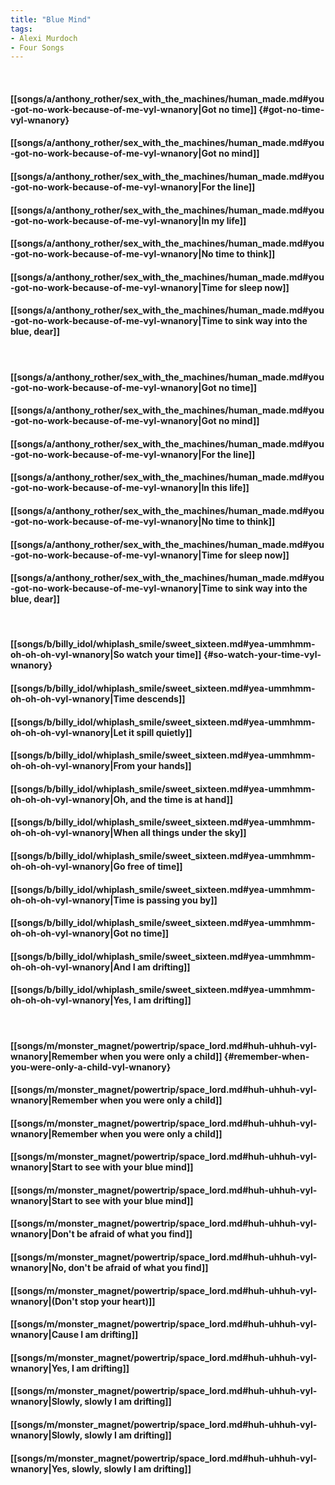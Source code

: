 ```yaml
---
title: "Blue Mind"
tags:
- Alexi Murdoch
- Four Songs
---
```

&nbsp;
#### [[songs/a/anthony_rother/sex_with_the_machines/human_made.md#you-got-no-work-because-of-me-vyl-wnanory|Got no time]] {#got-no-time-vyl-wnanory}
#### [[songs/a/anthony_rother/sex_with_the_machines/human_made.md#you-got-no-work-because-of-me-vyl-wnanory|Got no mind]]
#### [[songs/a/anthony_rother/sex_with_the_machines/human_made.md#you-got-no-work-because-of-me-vyl-wnanory|For the line]]
#### [[songs/a/anthony_rother/sex_with_the_machines/human_made.md#you-got-no-work-because-of-me-vyl-wnanory|In my life]]
#### [[songs/a/anthony_rother/sex_with_the_machines/human_made.md#you-got-no-work-because-of-me-vyl-wnanory|No time to think]]
#### [[songs/a/anthony_rother/sex_with_the_machines/human_made.md#you-got-no-work-because-of-me-vyl-wnanory|Time for sleep now]]
#### [[songs/a/anthony_rother/sex_with_the_machines/human_made.md#you-got-no-work-because-of-me-vyl-wnanory|Time to sink way into the blue, dear]]
&nbsp;
#### [[songs/a/anthony_rother/sex_with_the_machines/human_made.md#you-got-no-work-because-of-me-vyl-wnanory|Got no time]]
#### [[songs/a/anthony_rother/sex_with_the_machines/human_made.md#you-got-no-work-because-of-me-vyl-wnanory|Got no mind]]
#### [[songs/a/anthony_rother/sex_with_the_machines/human_made.md#you-got-no-work-because-of-me-vyl-wnanory|For the line]]
#### [[songs/a/anthony_rother/sex_with_the_machines/human_made.md#you-got-no-work-because-of-me-vyl-wnanory|In this life]]
#### [[songs/a/anthony_rother/sex_with_the_machines/human_made.md#you-got-no-work-because-of-me-vyl-wnanory|No time to think]]
#### [[songs/a/anthony_rother/sex_with_the_machines/human_made.md#you-got-no-work-because-of-me-vyl-wnanory|Time for sleep now]]
#### [[songs/a/anthony_rother/sex_with_the_machines/human_made.md#you-got-no-work-because-of-me-vyl-wnanory|Time to sink way into the blue, dear]]
&nbsp;
#### [[songs/b/billy_idol/whiplash_smile/sweet_sixteen.md#yea-ummhmm-oh-oh-oh-vyl-wnanory|So watch your time]] {#so-watch-your-time-vyl-wnanory}
#### [[songs/b/billy_idol/whiplash_smile/sweet_sixteen.md#yea-ummhmm-oh-oh-oh-vyl-wnanory|Time descends]]
#### [[songs/b/billy_idol/whiplash_smile/sweet_sixteen.md#yea-ummhmm-oh-oh-oh-vyl-wnanory|Let it spill quietly]]
#### [[songs/b/billy_idol/whiplash_smile/sweet_sixteen.md#yea-ummhmm-oh-oh-oh-vyl-wnanory|From your hands]]
#### [[songs/b/billy_idol/whiplash_smile/sweet_sixteen.md#yea-ummhmm-oh-oh-oh-vyl-wnanory|Oh, and the time is at hand]]
#### [[songs/b/billy_idol/whiplash_smile/sweet_sixteen.md#yea-ummhmm-oh-oh-oh-vyl-wnanory|When all things under the sky]]
#### [[songs/b/billy_idol/whiplash_smile/sweet_sixteen.md#yea-ummhmm-oh-oh-oh-vyl-wnanory|Go free of time]]
#### [[songs/b/billy_idol/whiplash_smile/sweet_sixteen.md#yea-ummhmm-oh-oh-oh-vyl-wnanory|Time is passing you by]]
#### [[songs/b/billy_idol/whiplash_smile/sweet_sixteen.md#yea-ummhmm-oh-oh-oh-vyl-wnanory|Got no time]]
#### [[songs/b/billy_idol/whiplash_smile/sweet_sixteen.md#yea-ummhmm-oh-oh-oh-vyl-wnanory|And I am drifting]]
#### [[songs/b/billy_idol/whiplash_smile/sweet_sixteen.md#yea-ummhmm-oh-oh-oh-vyl-wnanory|Yes, I am drifting]]
&nbsp;
#### [[songs/m/monster_magnet/powertrip/space_lord.md#huh-uhhuh-vyl-wnanory|Remember when you were only a child]] {#remember-when-you-were-only-a-child-vyl-wnanory}
#### [[songs/m/monster_magnet/powertrip/space_lord.md#huh-uhhuh-vyl-wnanory|Remember when you were only a child]]
#### [[songs/m/monster_magnet/powertrip/space_lord.md#huh-uhhuh-vyl-wnanory|Remember when you were only a child]]
#### [[songs/m/monster_magnet/powertrip/space_lord.md#huh-uhhuh-vyl-wnanory|Start to see with your blue mind]]
#### [[songs/m/monster_magnet/powertrip/space_lord.md#huh-uhhuh-vyl-wnanory|Start to see with your blue mind]]
#### [[songs/m/monster_magnet/powertrip/space_lord.md#huh-uhhuh-vyl-wnanory|Don't be afraid of what you find]]
#### [[songs/m/monster_magnet/powertrip/space_lord.md#huh-uhhuh-vyl-wnanory|No, don't be afraid of what you find]]
#### [[songs/m/monster_magnet/powertrip/space_lord.md#huh-uhhuh-vyl-wnanory|(Don't stop your heart)]]
#### [[songs/m/monster_magnet/powertrip/space_lord.md#huh-uhhuh-vyl-wnanory|Cause I am drifting]]
#### [[songs/m/monster_magnet/powertrip/space_lord.md#huh-uhhuh-vyl-wnanory|Yes, I am drifting]]
#### [[songs/m/monster_magnet/powertrip/space_lord.md#huh-uhhuh-vyl-wnanory|Slowly, slowly I am drifting]]
#### [[songs/m/monster_magnet/powertrip/space_lord.md#huh-uhhuh-vyl-wnanory|Slowly, slowly I am drifting]]
#### [[songs/m/monster_magnet/powertrip/space_lord.md#huh-uhhuh-vyl-wnanory|Yes, slowly, slowly I am drifting]]
